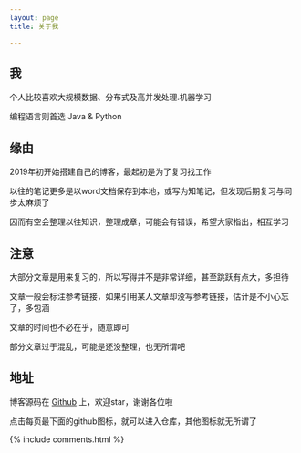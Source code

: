 ```yaml
---
layout: page
title: 关于我 

---
```




## 我

个人比较喜欢大规模数据、分布式及高并发处理.机器学习

编程语言则首选 Java & Python

## 缘由

2019年初开始搭建自己的博客，最起初是为了复习找工作

以往的笔记更多是以word文档保存到本地，或写为知笔记，但发现后期复习与同步太麻烦了

因而有空会整理以往知识，整理成章，可能会有错误，希望大家指出，相互学习

## 注意

大部分文章是用来复习的，所以写得并不是非常详细，甚至跳跃有点大，多担待

文章一般会标注参考链接，如果引用某人文章却没写参考链接，估计是不小心忘了，多包涵

文章的时间也不必在乎，随意即可

部分文章过于混乱，可能是还没整理，也无所谓吧

## 地址

博客源码在 <a target="_blank" href='https://github.com/sardineYJA/sardineYJA.github.io'>Github</a> 上，欢迎star，谢谢各位啦

点击每页最下面的github图标，就可以进入仓库，其他图标就无所谓了

{% include comments.html %}

